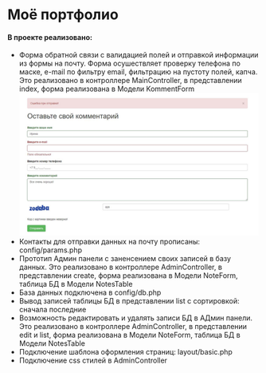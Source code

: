 <h1>Моё портфолио</h1>

<h4>В проекте реализовано:</h4>

<ul> 
<li>Форма обратной связи с валидацией полей и отправкой информации из формы на почту. Форма осушествляет проверку телефона по маске, e-mail по фильтру email, фильтрацию на пустоту полей, капча. Это реализовано в контроллере MainController, в представлении index, форма реализована в Модели KommentForm   </li>
<img src="images/form.JPG" alt="main/index">

<li>Контакты для отправки данных на почту прописаны: config/params.php</li>
<li>Прототип Админ панели с заненсением своих записей в базу данных. Это реализовано в контроллере AdminController, в представлении create, форма реализована в Модели NoteForm, таблица БД в Модели NotesTable </li>
<li>База данных подключена в config/db.php</li>
<li>Вывод записей таблицы БД в представлении list с сортировкой: сначала последние</li>
<li>Возможность редактировать и удалять записи БД в АДмин панели. Это реализовано в контроллере AdminController, в представлении edit и list, форма реализована в Модели NoteForm, таблица БД в Модели NotesTable</li>
<li>Подключение шаблона оформления страниц: layout/basic.php</li>
<li>Подключение css стилей в AdminController</li>
</ul>